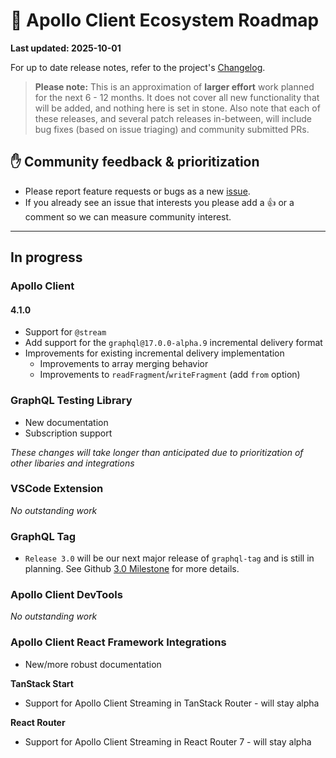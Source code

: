 # 🔮 Apollo Client Ecosystem Roadmap

**Last updated: 2025-10-01**

For up to date release notes, refer to the project's [Changelog](https://github.com/apollographql/apollo-client/blob/main/CHANGELOG.md).

> **Please note:** This is an approximation of **larger effort** work planned for the next 6 - 12 months. It does not cover all new functionality that will be added, and nothing here is set in stone. Also note that each of these releases, and several patch releases in-between, will include bug fixes (based on issue triaging) and community submitted PRs.

## ✋ Community feedback & prioritization

- Please report feature requests or bugs as a new [issue](https://github.com/apollographql/apollo-client/issues/new/choose).
- If you already see an issue that interests you please add a 👍 or a comment so we can measure community interest.

---

## In progress

### Apollo Client

#### 4.1.0

- Support for `@stream`
- Add support for the `graphql@17.0.0-alpha.9` incremental delivery format
- Improvements for existing incremental delivery implementation
  - Improvements to array merging behavior
  - Improvements to `readFragment`/`writeFragment` (add `from` option)

### GraphQL Testing Library

- New documentation
- Subscription support

_These changes will take longer than anticipated due to prioritization of other libaries and integrations_

### VSCode Extension

_No outstanding work_

### GraphQL Tag

- `Release 3.0` will be our next major release of `graphql-tag` and is still in planning. See Github [3.0 Milestone](https://github.com/apollographql/graphql-tag/milestone/3) for more details.

### Apollo Client DevTools

_No outstanding work_

### Apollo Client React Framework Integrations

- New/more robust documentation

**TanStack Start**

- Support for Apollo Client Streaming in TanStack Router - will stay alpha

**React Router**

- Support for Apollo Client Streaming in React Router 7 - will stay alpha
